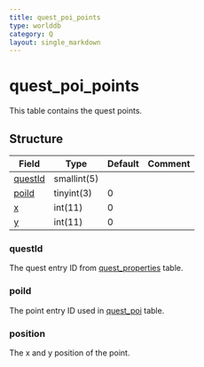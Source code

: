 ```yaml
---
title: quest_poi_points
type: worlddb
category: Q
layout: single_markdown
---
```


# quest_poi_points
This table contains the quest points.

## Structure

Field                                                                                | Type        | Default        | Comment
------------------------------------------------------------------------------------ | ----------- | -------------- | -------
[questId](#questId)                                                                  | smallint(5) |                |        
[poiId](#poiId)                                                                      | tinyint(3)  | 0              |        
[x](#position)                                                                       | int(11)     | 0              |        
[y](#position)                                                                       | int(11)     | 0              |        

### questId

The quest entry ID from [quest_properties](/Wiki/database/world/quest_properties/ "Quest properties") table.

### poiId

The point entry ID used in [quest_poi](/Wiki/database/world/quest_poi/ "Quest poi") table.

### position

The x and y position of the point.